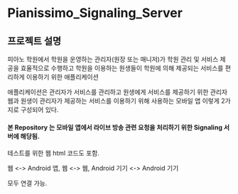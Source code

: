 # Pianissimo_Signaling_Server

## 프로젝트 설명
피아노 학원에서 학원을 운영하는 관리자(원장 또는 매니저)가 학원 관리 및 서비스 제공을 효율적으로 수행하고 학원을 이용하는 원생들이 학원에 의해 제공되는 서비스를 편리하게 이용하기 위한 애플리케이션

애플리케이션은 관리자가 서비스를 관리하고 원생에게 서비스를 제공하기 위한 관리자 웹과 원생이 관리자가 제공하는 서비스를 이용하기 위해 사용하는 모바일 앱 이렇게 2가지로 구성되어 있다.

#### 본 Repository 는 모바일 앱에서 라이브 방송 관련 요청을 처리하기 위한 Signaling 서버에 해당됨.

테스트를 위한 웹 html 코드도 포함.

웹 <-> Android 앱, 웹 <-> 웹, Android 기기 <-> Android 기기 

모두 연결 가능.
